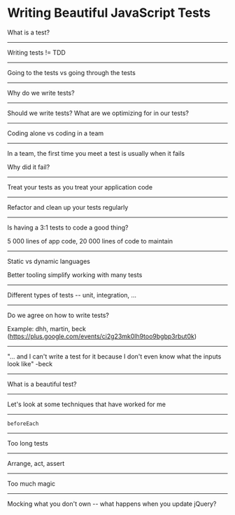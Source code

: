 Writing Beautiful JavaScript Tests
==================================

What is a test?

---

Writing tests != TDD

---

Going to the tests vs going through the tests

---

Why do we write tests?

---

Should we write tests? What are we optimizing for in our tests?

---

Coding alone vs coding in a team

---

In a team, the first time you meet a test is usually when it fails

Why did it fail?

---

Treat your tests as you treat your application code

---

Refactor and clean up your tests regularly

---

Is having a 3:1 tests to code a good thing?

5 000 lines of app code, 20 000 lines of code to maintain

---

Static vs dynamic languages

Better tooling simplify working with many tests

---

Different types of tests -- unit, integration, ...

---

Do we agree on how to write tests?

Example: dhh, martin, beck (https://plus.google.com/events/ci2g23mk0lh9too9bgbp3rbut0k)

---

"... and I can't write a test for it because I don't even know what the inputs look like" -beck

---

What is a beautiful test?

---

Let's look at some techniques that have worked for me

---

`beforeEach`

---

Too long tests

---

Arrange, act, assert

---

Too much magic

---

Mocking what you don't own -- what happens when you update jQuery?
